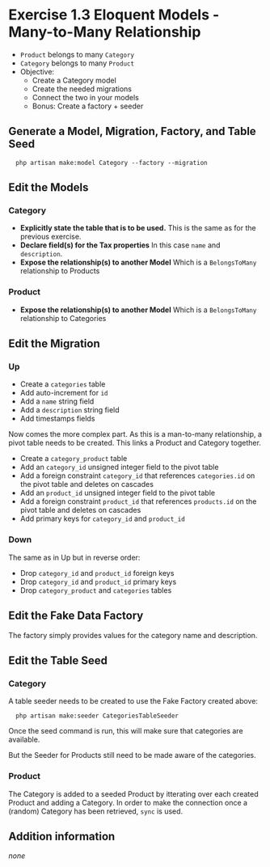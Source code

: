# Exercise 1.3 Eloquent Models - Many-to-Many Relationship

- `Product` belongs to many `Category`
- `Category` belongs to many `Product`
- Objective:
  - Create a Category model
  - Create the needed migrations
  - Connect the two in your models
  - Bonus: Create a factory + seeder

## Generate a Model, Migration, Factory, and Table Seed

```
  php artisan make:model Category --factory --migration
```

## Edit the Models

### Category

- **Explicitly state the table that is to be used.**
  This is the same as for the previous exercise.
- **Declare field(s) for the Tax properties**
  In this case `name` and `description`.
- **Expose the relationship(s) to another Model**
  Which is a `BelongsToMany` relationship to Products

### Product

- **Expose the relationship(s) to another Model**
  Which is a `BelongsToMany` relationship to Categories

## Edit the Migration
### Up

- Create a `categories` table
- Add auto-increment for `id`
- Add a `name` string field
- Add a `description` string field
- Add timestamps fields

Now comes the more complex part. As this is a man-to-many relationship, a pivot
table needs to be created. This links a Product and Category together.

- Create a `category_product` table
- Add an `category_id` unsigned integer field to the pivot table
- Add a foreign constraint `category_id` that references `categories.id` on the
  pivot table and deletes on cascades
- Add an `product_id` unsigned integer field to the pivot table
- Add a foreign constraint `product_id` that references `products.id` on the
  pivot table and deletes on cascades
- Add primary keys for `category_id` and `product_id`

### Down

The same as in Up but in reverse order:

- Drop `category_id` and `product_id` foreign keys
- Drop `category_id` and `product_id` primary keys
- Drop `category_product` and `categories` tables

## Edit the Fake Data Factory

The factory simply provides values for the category name and description.

## Edit the Table Seed

### Category

A table seeder needs to be created to use the Fake Factory created above:

```
  php artisan make:seeder CategoriesTableSeeder
```

Once the seed command is run, this will make sure that categories are available.

But the Seeder for Products still need to be made aware of the categories.

### Product

The Category is added to a seeded Product by itterating over each created
Product and adding a Category. In order to make the connection once a (random)
Category has been retrieved, `sync` is used.

## Addition information

_none_